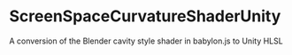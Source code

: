# ScreenSpaceCurvatureShaderUnity
A conversion of the Blender cavity style shader in babylon.js to Unity HLSL
